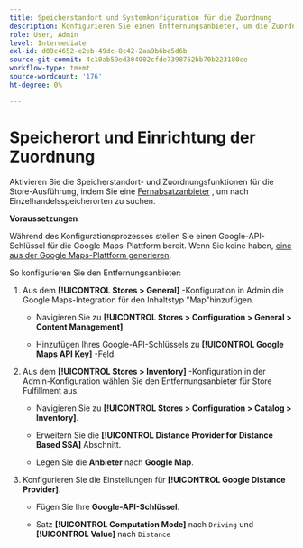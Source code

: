 ```yaml
---
title: Speicherstandort und Systemkonfiguration für die Zuordnung
description: Konfigurieren Sie einen Entfernungsanbieter, um die Zuordnung von Speicherorten in der Storefront-Benutzeroberfläche zu unterstützen. Für die Lösungen zur Store-Erfüllung ist ein Fernanbieter erforderlich, der die Einzelhandelssuche sowie andere Zuordnungs- und Planungsfunktionen für den End-to-End-Workflow zur Erfüllung von Anforderungen ermöglicht.
role: User, Admin
level: Intermediate
exl-id: d09c4652-e2eb-49dc-8c42-2aa9b6be5d6b
source-git-commit: 4c10ab59ed304002cfde7398762bb70b223180ce
workflow-type: tm+mt
source-wordcount: '176'
ht-degree: 0%

---
```


# Speicherort und Einrichtung der Zuordnung

Aktivieren Sie die Speicherstandort- und Zuordnungsfunktionen für die Store-Ausführung, indem Sie eine [Fernabsatzanbieter](https://docs.magento.com/user-guide/catalog/inventory-configure-distance-priority.html) , um nach Einzelhandelsspeicherorten zu suchen.

**Voraussetzungen**

Während des Konfigurationsprozesses stellen Sie einen Google-API-Schlüssel für die Google Maps-Plattform bereit. Wenn Sie keine haben, [eine aus der Google Maps-Plattform generieren](https://docs.magento.com/user-guide/catalog/inventory-configure-distance-priority.html#configure-google-maps).

So konfigurieren Sie den Entfernungsanbieter:

1. Aus dem **[!UICONTROL Stores > General]** -Konfiguration in Admin die Google Maps-Integration für den Inhaltstyp &quot;Map&quot;hinzufügen.

   - Navigieren Sie zu **[!UICONTROL Stores > Configuration  > General > Content Management]**.

   - Hinzufügen Ihres Google-API-Schlüssels zu **[!UICONTROL Google Maps API Key]** -Feld.

1. Aus dem **[!UICONTROL Stores > Inventory]** -Konfiguration in der Admin-Konfiguration wählen Sie den Entfernungsanbieter für Store Fulfillment aus.

   - Navigieren Sie zu **[!UICONTROL Stores > Configuration > Catalog > Inventory]**.

   - Erweitern Sie die **[!UICONTROL Distance Provider for Distance Based SSA]** Abschnitt.

   - Legen Sie die **Anbieter** nach **Google Map**.

1. Konfigurieren Sie die Einstellungen für **[!UICONTROL Google Distance Provider]**.

   - Fügen Sie Ihre **Google-API-Schlüssel**.

   - Satz **[!UICONTROL Computation Mode]** nach `Driving` und **[!UICONTROL Value]** nach `Distance`
